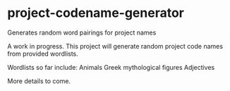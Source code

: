 project-codename-generator
================

Generates random word pairings for project names

A work in progress. This project will generate random project code names from provided wordlists.

Wordlists so far include:
Animals
Greek mythological figures
Adjectives



More details to come.
